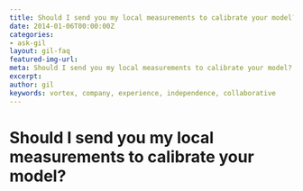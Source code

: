 ```yaml
---
title: Should I send you my local measurements to calibrate your model?
date: 2014-01-06T00:00:00Z
categories:
- ask-gil
layout: gil-faq
featured-img-url: 
meta: Should I send you my local measurements to calibrate your model?
excerpt: 
author: gil
keywords: vortex, company, experience, independence, collaborative
---
```


# Should I send you my local measurements to calibrate your model?

